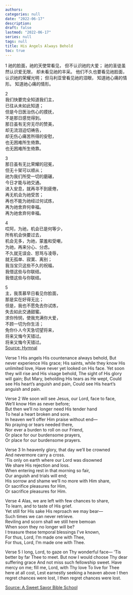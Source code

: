 ```yaml
---
authors: 
categories: null
date: "2022-06-17"
description: 
draft: false
lastmod: "2022-06-17"
series: null
tags: null
title: His Angels Always Behold
toc: true
---
```


<!--more-->

<div class="row">
  <div class="column">
1  
祂的脸面，祂的天使常看见，  
但不认识祂的大爱；  
祂的圣徒虽然认识爱无限，  
却未看见祂的丰采。  
他们不久也要看见祂脸面，  
认识祂的荣耀光明；  
但马利亚曾看见祂的泪眼，  
知道祂心痛的情形。  
知道祂心痛的情形。  

2  
我们快要完全知道我们主，  
已往从未如此知道；  
但是今日医治伤心的摸抚，  
不是那日感觉得到。  
那日虽有无穷无尽的赞美，  
却无流泪迫切祷告，  
却无伤心痛苦所得的安慰，  
也无困难所生倚靠。  
也无困难所生倚靠。  

3  
那日虽有无比荣耀的冠冕，  
但无十架可以顺从；  
祂为我们所受一切的磨碾，  
今日才能与祂交通。  
进入安息，就再寻不到疲倦，  
再无机会为祂受苦；  
再也不能为祂经过何试炼，  
再为祂舍弃何幸福。  
再为祂舍弃何幸福。  

4  
哎阿，为祂，机会已是何等少，  
所有机会快要过去，  
机会无多，为祂，蒙羞和受嘲，  
为祂，再来分心、分虑。  
不久就无误会、怒骂与凌辱，  
就无孤单、寂寞、离别；  
我当宝贝这些不久的祝福，  
我借这些与你联结。  
我借这些与你联结。  

5  
主，我羡慕早日看见你脸面，  
那是实在好得无比；  
但是，我也不愿免去你试炼，  
失去如此交通甜蜜。  
求你怜悯，使我充满你大爱，  
不顾一切为你生活；  
免你仆人今天急切望将来，  
将来又悔今天错过。  
将来又悔今天错过。  
[Source: Hymnal](https://www.hymnal.net/cn/hymn/ch/303)
  </div>
  <div class="column">
Verse 1
His angels His countenance always behold,  
But never experience His grace;  
His saints, while they know His unlimited love,  
Have never yet looked on His face.  
Yet soon they will rise and His visage behold,  
The sight of His glory will gain;  
But Mary, beholding His tears as He wept,  
Could see His heart’s anguish and pain,  
Could see His heart’s anguish and pain. 

Verse 2
We soon will see Jesus, our Lord, face to face,  
We’ll know Him as never before;  
But then we’ll no longer need His tender hand  
To heal a heart broken and sore.  
In heaven we’ll offer Him praise without end—  
No praying or tears needed there,  
Nor ever a burden to roll on our Friend,  
Or place for our burdensome prayers,  
Or place for our burdensome prayers. 

Verse 3
In heavenly glory, that day we’ll be crowned  
And nevermore carry a cross.  
’Tis only on earth where our Lord was disowned  
We share His rejection and loss.  
When entering rest in that morning so fair,  
Our anguish and trials will end;  
His sorrow and shame we’ll no more with Him share,  
Or sacrifice pleasures for Him,  
Or sacrifice pleasures for Him. 

Verse 4
Alas, we are left with few chances to share,  
To learn, and to taste of His grief.  
Yet still for His sake His reproach we may bear—  
Such times we can never retrieve.  
Reviling and scorn shall we still here bemoan  
When soon they no longer will be?  
I treasure these temporal blessings I’ve known,  
For thus, Lord, I’m made one with Thee,  
For thus, Lord, I’m made one with Thee.

Verse 5
I long, Lord, to gaze on Thy wonderful face—
‘Tis better by far Thee to meet.
But now I would choose Thy dear suffering grace
And not miss such fellowship sweet.
Have mercy on me; fill me, Lord, with Thy love
To live for Thee here at all cost,
Lest earnestly seeking a heaven above
I then regret chances were lost,
I then regret chances were lost.

[Source: A Sweet Savor Bible School](https://asweetsavor.org/his-angels-his-countenance-always-behold-by-watchman-nee-1-of-2/)
  </div>
</div> 

<style type = "text/css">
/* image and text side-by-side */
* {
  box-sizing: border-box;
}

.row {
  margin-left:-1px;
  margin-right:-1px;
}
  
.column {
  float: left;
  padding: 1px; /* space between two tables*/
}

/* Clearfix (clear floats) */
.row::after {
  content: "";
  clear: both;
  display: table;
}

/* end of the setting for two tables side-by-side */
</style>
